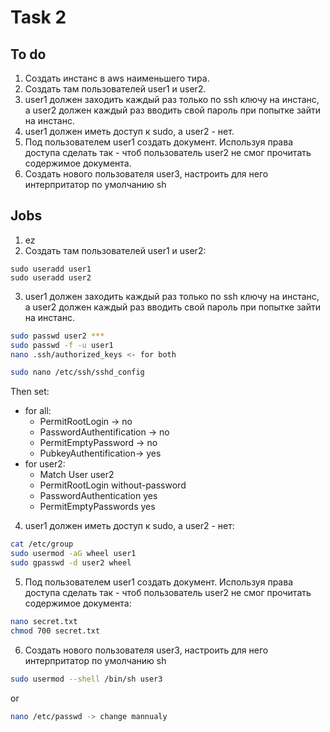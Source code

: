 # Task 2

## To do
1. Создать инстанс в aws наименьшего тира.
2. Создать там пользователей user1 и user2.
3. user1 должен заходить каждый раз только по ssh ключу на инстанс, а user2 должен каждый раз вводить свой пароль при попытке зайти на инстанс.
4. user1 должен иметь доступ к sudo, а user2 - нет.
5. Под пользователем user1 создать документ. Используя права доступа сделать так - чтоб пользователь user2 не смог прочитать содержимое документа.
6. Создать нового пользователя user3, настроить для него интерпритатор по умолчанию sh
## Jobs
1. ez
2. Создать там пользователей user1 и user2:
```
sudo useradd user1
sudo useradd user2
```
3. user1 должен заходить каждый раз только по ssh ключу на инстанс, а user2 должен каждый раз вводить свой пароль при попытке зайти на инстанс.

```bash
sudo passwd user2 ***
sudo passwd -f -u user1 
nano .ssh/authorized_keys <- for both
```
```bash
sudo nano /etc/ssh/sshd_config
```
Then set:
- for all:
    - PermitRootLogin -> no
    - PasswordAuthentification -> no
    - PermitEmptyPassword -> no
    - PubkeyAuthentification-> yes
- for user2:
    - Match User user2
    -   PermitRootLogin without-password
    -   PasswordAuthentication yes
    -   PermitEmptyPasswords yes


4. user1 должен иметь доступ к sudo, а user2 - нет:
```bash
cat /etc/group
sudo usermod -aG wheel user1
sudo gpasswd -d user2 wheel
```
5.  Под пользователем user1 создать документ. Используя права доступа сделать так - чтоб пользователь user2 не смог прочитать содержимое документа:
```bash
nano secret.txt
chmod 700 secret.txt
```
6. Создать нового пользователя user3, настроить для него интерпритатор по умолчанию sh
```bash
sudo usermod --shell /bin/sh user3
```
or
```bash
nano /etc/passwd -> change mannualy 
```